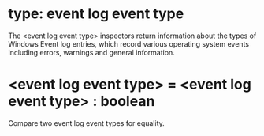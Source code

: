 # type: event log event type

The &lt;event log event type&gt; inspectors return information about the types of Windows Event log entries, which record various operating system events including errors, warnings and general information.

# &lt;event log event type&gt; = &lt;event log event type&gt; : boolean

Compare two event log event types for equality.
